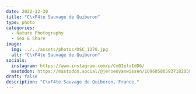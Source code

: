 ```yaml
---
date: 2022-12-30
title: "C\xF4te Sauvage de Quiberon"
type: photo
categories:
  - Nature Photography
  - Sea & Shore
image:
  img: ../../assets/photos/DSC_1270.jpg
  alt: "C\xF4te Sauvage de Quiberon"
socials:
  instagram: https://www.instagram.com/p/Cm0IelvIdD6/
  mastodon: https://mastodon.social/@jeroenvanwissen/109605805927182059
draft: false
description: "C\xF4te Sauvage de Quiberon, France."
---
```

